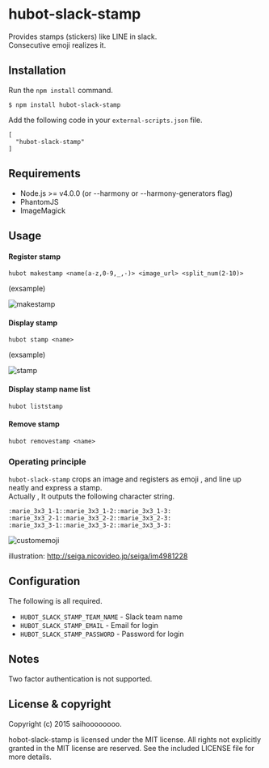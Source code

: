 # hubot-slack-stamp

Provides stamps (stickers) like LINE in slack.  
Consecutive emoji realizes it.

## Installation

Run the `npm install` command.

```
$ npm install hubot-slack-stamp
```

Add the following code in your `external-scripts.json` file.

```
[
  "hubot-slack-stamp"
]
```

## Requirements

* Node.js >= v4.0.0 (or --harmony or --harmony-generators flag)
* PhantomJS
* ImageMagick

## Usage

#### Register stamp

```
hubot makestamp <name(a-z,0-9,_,-)> <image_url> <split_num(2-10)>
```

(exsample)

![makestamp](https://raw.githubusercontent.com/wiki/splathon/hubot-slack-stamp/image/makestamp.png)

#### Display stamp

```
hubot stamp <name>
```

(exsample)

![stamp](https://raw.githubusercontent.com/wiki/splathon/hubot-slack-stamp/image/stamp.png)

#### Display stamp name list

```
hubot liststamp
```

#### Remove stamp

```
hubot removestamp <name>
```

### Operating principle

`hubot-slack-stamp` crops an image and registers as emoji , and line up neatly and express a stamp.  
Actually , It outputs the following character string.

```
:marie_3x3_1-1::marie_3x3_1-2::marie_3x3_1-3:
:marie_3x3_2-1::marie_3x3_2-2::marie_3x3_2-3:
:marie_3x3_3-1::marie_3x3_3-2::marie_3x3_3-3:
```

![customemoji](https://raw.githubusercontent.com/wiki/splathon/hubot-slack-stamp/image/customemoji.png)

illustration: http://seiga.nicovideo.jp/seiga/im4981228

## Configuration
The following is all required.

* `HUBOT_SLACK_STAMP_TEAM_NAME` - Slack team name
* `HUBOT_SLACK_STAMP_EMAIL` - Email for login
* `HUBOT_SLACK_STAMP_PASSWORD` - Password for login

## Notes

Two factor authentication is not supported.

## License & copyright

Copyright (c) 2015 saihoooooooo.

hobot-slack-stamp is licensed under the MIT license. All rights not explicitly granted in the MIT license are reserved. See the included LICENSE file for more details.
